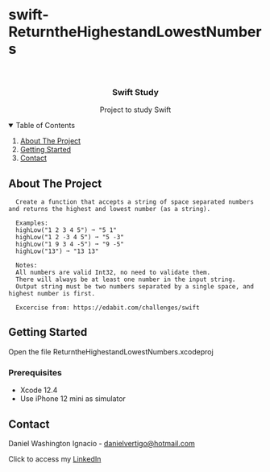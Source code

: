 # swift-ReturntheHighestandLowestNumbers

<!-- PROJECT LOGO -->
<br />
<p align="center">

  <h3 align="center">Swift Study</h3>
  <p align="center">
    Project to study Swift
  </p>
</p>



<!-- TABLE OF CONTENTS -->
<details open="open">
  <summary>Table of Contents</summary>
  <ol>
    <li>
      <a href="#about-the-project">About The Project</a>
    </li>
    <li>
      <a href="#getting-started">Getting Started</a>
    </li>
    <li><a href="#contact">Contact</a></li>
  </ol>
</details>



<!-- ABOUT THE PROJECT -->
## About The Project
 
      Create a function that accepts a string of space separated numbers and returns the highest and lowest number (as a string).
      
      Examples:
      highLow("1 2 3 4 5") ➞ "5 1"
      highLow("1 2 -3 4 5") ➞ "5 -3"
      highLow("1 9 3 4 -5") ➞ "9 -5"
      highLow("13") ➞ "13 13"
      
      Notes:
      All numbers are valid Int32, no need to validate them.
      There will always be at least one number in the input string.
      Output string must be two numbers separated by a single space, and highest number is first.

      Excercise from: https://edabit.com/challenges/swift


<!-- GETTING STARTED -->
## Getting Started

Open the file ReturntheHighestandLowestNumbers.xcodeproj 

### Prerequisites

* Xcode 12.4
* Use iPhone 12 mini as simulator 

<!-- CONTACT -->
## Contact

Daniel Washington Ignacio - danielvertigo@hotmail.com

Click to access my [LinkedIn](https://www.linkedin.com/in/daniel-washington-ignacio-ab439b164/)
